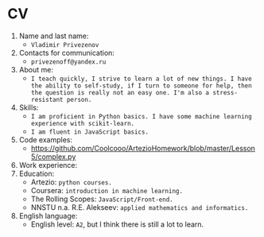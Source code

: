 # CV

1. Name and last name: 
    * `Vladimir Privezenov`
2. Contacts for communication: 
    * `privezenoff@yandex.ru`
3. About me:
    * `I teach quickly, I strive to learn a lot of new things. I have the ability to self-study, if I turn to someone for help, then the question is really not an easy one. I'm also a stress-resistant person.`
4. Skills:
    * `I am proficient in Python basics. I have some machine learning experience with scikit-learn.`
    * `I am fluent in JavaScript basics.`
5. Code examples:
    * https://github.com/Coolcooo/ArtezioHomework/blob/master/Lesson5/complex.py
6. Work experience:
7. Education:
    * Artezio: `python courses.`
    * Coursera: `introduction in machine learning.`
    * The Rolling Scopes: `JavaScript/Front-end.`
    * NNSTU n.a. R.E. Alekseev: `applied mathematics and informatics.`
 8. English language:
    * English level: `A2`, but I think there is still a lot to learn.